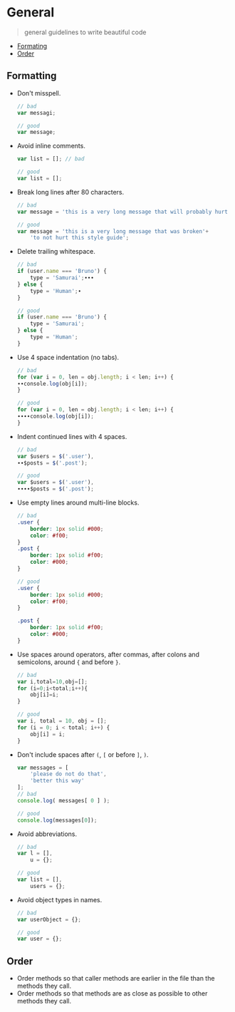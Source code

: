 # General
> general guidelines to write beautiful code

- [Formating](#formatting)
- [Order](#order)

## Formatting
- Don't misspell.
    ```javascript
    // bad
    var messagi;

    // good
    var message;
    ```

- Avoid inline comments.
    ```javascript
    var list = []; // bad
    
    // good
    var list = [];
    ```

- Break long lines after 80 characters.
    ```javascript
    // bad
    var message = 'this is a very long message that will probably hurt this style guide so I can explain how to properly use it';

    // good
    var message = 'this is a very long message that was broken'+
        'to not hurt this style guide';
    ```

- Delete trailing whitespace.
    ```javascript
    // bad
    if (user.name === 'Bruno') {
        type = 'Samurai';∙∙∙
    } else {
        type = 'Human';∙
    }

    // good
    if (user.name === 'Bruno') {
        type = 'Samurai';
    } else {
        type = 'Human';
    }
    ```

- Use 4 space indentation (no tabs).
    ```javascript
    // bad
    for (var i = 0, len = obj.length; i < len; i++) {
    ∙∙console.log(obj[i]);
    }

    // good
    for (var i = 0, len = obj.length; i < len; i++) {
    ∙∙∙∙console.log(obj[i]);
    }
    ```

- Indent continued lines with 4 spaces.
    ```javascript
    // bad
    var $users = $('.user'),
    ∙∙$posts = $('.post');

    // good
    var $users = $('.user'),
    ∙∙∙∙$posts = $('.post');    
    ```

- Use empty lines around multi-line blocks.
    ```scss
    // bad
    .user {
        border: 1px solid #000;
        color: #f00;
    }
    .post {
        border: 1px solid #f00;
        color: #000;   
    }

    // good
    .user {
        border: 1px solid #000;
        color: #f00;
    }

    .post {
        border: 1px solid #f00;
        color: #000;   
    }    
    ```

- Use spaces around operators, after commas, after colons and semicolons, around `{` and before `}`.
    ```javascript
    // bad
    var i,total=10,obj=[];
    for (i=0;i<total;i++){
        obj[i]=i;
    }

    // good
    var i, total = 10, obj = [];
    for (i = 0; i < total; i++) {
        obj[i] = i;
    }
    ```

- Don't include spaces after `(`, `[` or before `]`, `)`.
    ```javascript
    var messages = [
        'please do not do that',
        'better this way'
    ];
    // bad
    console.log( messages[ 0 ] );

    // good
    console.log(messages[0]);
    ```

- Avoid abbreviations.
    ```javascript
    // bad
    var l = [],
        u = {};

    // good
    var list = [],
        users = {};
    ```

- Avoid object types in names.
    ```javascript
    // bad
    var userObject = {};

    // good
    var user = {};
    ```

## Order
- Order methods so that caller methods are earlier in the file than the methods they call.
- Order methods so that methods are as close as possible to other methods they call.
